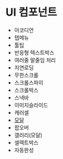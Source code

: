 # UI 컴포넌트

- 아코디언
- 탭메뉴
- 툴팁
- 반응형 텍스트박스
- 여러줄 말줄임 처리
- 지연로딩
- 무한스크롤
- 스크롤스파이
- 스크롤박스
- 스낵바
- 이미지슬라이드
- 캐러셀
- [모달](!https://github.com/kordobby/leetrue-ui-library/tree/main/src/components/%40core)
- 팝오버
- 갤러리(모달)
- 셀렉트박스
- 자동완성
